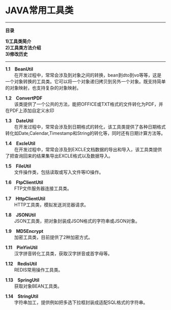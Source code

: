 
# JAVA常用工具类

----------

**目录**

**1)工具类简介&#8195;
<br/>2)工具类方法介绍  
3)修改历史**

----------

**1.1&#8195;BeanUtil**   
&#8195;&#8195;在开发过程中，常常会涉及到对象之间的转换，bean到dto到vo等等，这是一个对象转换的工具类。它可以将一个对象递归拷贝到另外一个对象。既支持简单的对象映射，也支持复杂的对象映射。  

**1.2&#8195;ConvertPDF**  
&#8195;&#8195;该类提供了一个公共的方法，能把OFFICE或TXT格式的文件转化为PDF，并在PDF上添加自定义水印

**1.3&#8195;DateUtil**  
&#8195;&#8195;在开发过程中，常常会涉及到日期格式的转化，该工具类提供了各种日期格式转化如Date,Calendar,Timestamp和String的转化等，同时还有日期计算方法等。     

**1.4&#8195;ExcleUtil**  
&#8195;&#8195;在开发过程中，常常会涉及到EXCLE文档数据的导出和导入，该工具类提供了把查询回来的结果集导出EXCLE格式以及数据导入。   
 
**1.5&#8195;FileUtil**     
&#8195;&#8195;文件操作类，包括读取或写入文件等IO操作。     

**1.6&#8195;FtpClientUtil**    
&#8195;&#8195;FTP文件服务器连接工具类。  
 
**1.7&#8195;HttpClientUtil**    
&#8195;&#8195;HTTP工具类，模拟发送浏览器请求。  

**1.8&#8195;JSONUtil**    
&#8195;&#8195;JSON工具类，把对象封装成JSON格式的字符串或JSON对象。  

**1.9&#8195;MD5Encrypt**    
&#8195;&#8195;加密工具类，目前提供了2种加密方式。  
 
**1.11&#8195;PinYinUtil**    
&#8195;&#8195;汉字拼音转化工具类，获取汉字拼音或首字母等。   

**1.12&#8195;RedisUtil**    
&#8195;&#8195;REDIS常用操作工具类。   

**1.13&#8195;SpringUtil**    
&#8195;&#8195;获取对象BEAN工具类。   

**1.14&#8195;StringUtil**    
&#8195;&#8195;字符串加工，提供例如把多选下拉框封装成适配SQL格式的字符串。  


